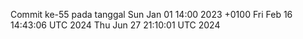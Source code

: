 Commit ke-55 pada tanggal Sun Jan 01 14:00 2023 +0100
Fri Feb 16 14:43:06 UTC 2024
Thu Jun 27 21:10:01 UTC 2024
